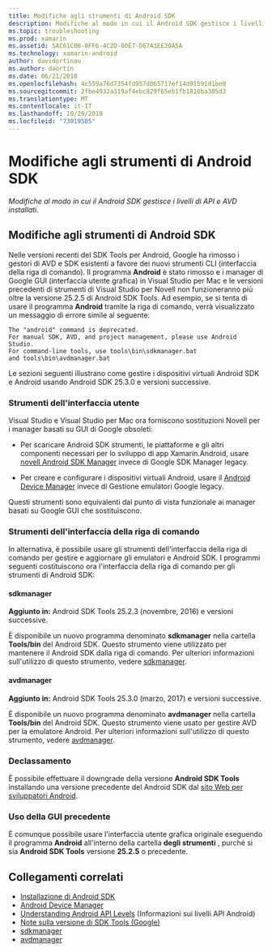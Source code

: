 ```yaml
---
title: Modifiche agli strumenti di Android SDK
description: Modifiche al modo in cui il Android SDK gestisce i livelli di API e AVD installati.
ms.topic: troubleshooting
ms.prod: xamarin
ms.assetid: 5AC61C00-0FF6-4C2D-80E7-D67A3EE30A5A
ms.technology: xamarin-android
author: davidortinau
ms.author: daortin
ms.date: 06/21/2018
ms.openlocfilehash: 4c559a76d7354fd957d065717ef14d91591d1be0
ms.sourcegitcommit: 2fbe4932a319af4ebc829f65eb1fb1816ba305d3
ms.translationtype: MT
ms.contentlocale: it-IT
ms.lasthandoff: 10/29/2019
ms.locfileid: "73019505"
---
```

# <a name="changes-to-the-android-sdk-tooling"></a>Modifiche agli strumenti di Android SDK

_Modifiche al modo in cui il Android SDK gestisce i livelli di API e AVD installati._

## <a name="changes-to-android-sdk-tooling"></a>Modifiche agli strumenti di Android SDK

Nelle versioni recenti del SDK Tools per Android, Google ha rimosso i gestori di AVD e SDK esistenti a favore dei nuovi strumenti CLI (interfaccia della riga di comando). Il programma **Android** è stato rimosso e i manager di Google GUI (interfaccia utente grafica) in Visual Studio per Mac e le versioni precedenti di strumenti di Visual Studio per Novell non funzioneranno più oltre la versione 25.2.5 di Android SDK Tools. Ad esempio, se si tenta di usare il programma **Android** tramite la riga di comando, verrà visualizzato un messaggio di errore simile al seguente:

```shell
The "android" command is deprecated.
For manual SDK, AVD, and project management, please use Android Studio.
For command-line tools, use tools\bin\sdkmanager.bat
and tools\bin\avdmanager.bat
```

Le sezioni seguenti illustrano come gestire i dispositivi virtuali Android SDK e Android usando Android SDK 25.3.0 e versioni successive.

### <a name="ui-tools"></a>Strumenti dell'interfaccia utente

Visual Studio e Visual Studio per Mac ora forniscono sostituzioni Novell per i manager basati su GUI di Google obsoleti:

- Per scaricare Android SDK strumenti, le piattaforme e gli altri componenti necessari per lo sviluppo di app Xamarin.Android, usare [novell Android SDK Manager](~/android/get-started/installation/android-sdk.md) invece di Google SDK Manager legacy.

- Per creare e configurare i dispositivi virtuali Android, usare il [Android Device Manager](~/android/get-started/installation/android-emulator/device-manager.md) invece di Gestione emulatori Google legacy.

Questi strumenti sono equivalenti dal punto di vista funzionale ai manager basati su Google GUI che sostituiscono.

### <a name="cli-tools"></a>Strumenti dell'interfaccia della riga di comando

In alternativa, è possibile usare gli strumenti dell'interfaccia della riga di comando per gestire e aggiornare gli emulatori e Android SDK. I programmi seguenti costituiscono ora l'interfaccia della riga di comando per gli strumenti di Android SDK:

#### <a name="sdkmanager"></a>sdkmanager

**Aggiunto in:** Android SDK Tools 25.2.3 (novembre, 2016) e versioni successive.

È disponibile un nuovo programma denominato **sdkmanager** nella cartella **Tools/bin** del Android SDK. Questo strumento viene utilizzato per mantenere il Android SDK dalla riga di comando. Per ulteriori informazioni sull'utilizzo di questo strumento, vedere [sdkmanager](https://developer.android.com/studio/command-line/sdkmanager.html).

#### <a name="avdmanager"></a>avdmanager

**Aggiunto in:** Android SDK Tools 25.3.0 (marzo, 2017) e versioni successive.

È disponibile un nuovo programma denominato **avdmanager** nella cartella **Tools/bin** del Android SDK. Questo strumento viene usato per gestire AVD per la emulatore Android. Per ulteriori informazioni sull'utilizzo di questo strumento, vedere [avdmanager](https://developer.android.com/studio/command-line/avdmanager.html).

### <a name="downgrading"></a>Declassamento

È possibile effettuare il downgrade della versione **Android SDK Tools** installando una versione precedente del Android SDK dal [sito Web per sviluppatori Android](https://developer.android.com/studio/index.html).

### <a name="using-the-old-gui"></a>Uso della GUI precedente

È comunque possibile usare l'interfaccia utente grafica originale eseguendo il programma **Android** all'interno della cartella **degli strumenti** , purché si sia **Android SDK Tools** versione **25.2.5** o precedente.

## <a name="related-links"></a>Collegamenti correlati

- [Installazione di Android SDK](~/android/get-started/installation/android-sdk.md)
- [Android Device Manager](~/android/get-started/installation/android-emulator/device-manager.md)
- [Understanding Android API Levels](~/android/app-fundamentals/android-api-levels.md) (Informazioni sui livelli API Android)
- [Note sulla versione di SDK Tools (Google)](https://developer.android.com/studio/releases/sdk-tools.html)
- [sdkmanager](https://developer.android.com/studio/command-line/sdkmanager.html)
- [avdmanager](https://developer.android.com/studio/command-line/avdmanager.html)
